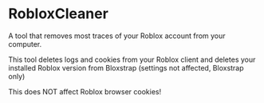 # RobloxCleaner
A tool that removes most traces of your Roblox account from your computer.

This tool deletes logs and cookies from your Roblox client and deletes your installed Roblox version from Bloxstrap (settings not affected, Bloxstrap only)

This does NOT affect Roblox browser cookies!

